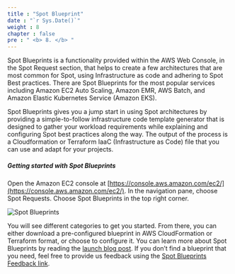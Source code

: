 ```yaml
---
title : "Spot Blueprint"
date : "`r Sys.Date()`"
weight : 8
chapter : false
pre : " <b> 8. </b> "
---
```


Spot Blueprints is a functionality provided within the AWS Web Console, in the Spot Request section, that helps to create a few architectures that are most common for Spot, using Infrastructure as code and adhering to Spot Best practices. There are Spot Blueprints for the most popular services including Amazon EC2 Auto Scaling, Amazon EMR, AWS Batch, and Amazon Elastic Kubernetes Service (Amazon EKS).

Spot Blueprints gives you a jump start in using Spot architectures by providing a simple-to-follow infrastructure code template generator that is designed to gather your workload requirements while explaining and configuring Spot best practices along the way. The output of the process is a Cloudformation or Terraform IaaC (Infrastructure as Code) file that you can use and adapt for your projects.

##### Getting started with Spot Blueprints

Open the Amazon EC2 console at [https://console.aws.amazon.com/ec2/](https://console.aws.amazon.com/ec2/).
In the navigation pane, choose Spot Requests.
Choose Spot Blueprints in the top right corner.

![Spot Blueprints](/images/s1/108.png) 

You will see different categories to get you started. From there, you can either download a pre-configured blueprint in AWS CloudFormation or Terraform format, or choose to configure it. You can learn more about Spot Blueprints by reading the [launch blog post](https://aws.amazon.com/blogs/compute/introducing-spot-blueprints-a-template-generator-for-frameworks-like-kubernetes-and-apache-spark/). If you don’t find a blueprint that you need, feel free to provide us feedback using the [Spot Blueprints Feedback link](https://us-east-1.console.aws.amazon.com/ec2/home?redirectFrom=ec2sp&region=us-east-1#SpotBlueprints:).